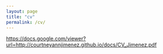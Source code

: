 ```yaml
---
layout: page
title: "cv"
permalink: /cv/
---
```


https://docs.google.com/viewer?url=http://courtneyannjimenez.github.io/docs/CV_Jimenez.pdf
